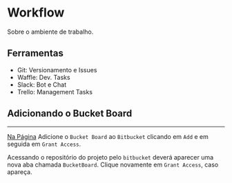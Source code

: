 Workflow
========

Sobre o ambiente de trabalho.


## Ferramentas

  - Git: Versionamento e Issues
  - Waffle: Dev. Tasks
  - Slack: Bot e Chat
  - Trello: Management Tasks


## Adicionando o Bucket Board
-----------------------------

[Na Página](https://bitbucket.org/account/addon-directory?addon=bucketboard&utm_source=BB-blog&utm_campaign=bitbucket_fy17q1-momentum-posts&_ga=2.183639907.433510956.1499090929-916732886.1494336071)
Adicione o `Bucket Board` ao `Bitbucket` clicando em `Add` e em seguida em `Grant Access`.


Acessando o repositório do projeto pelo `bitbucket` deverá
aparecer uma nova aba chamada `BucketBoard`. Clique
novamente em `Grant Access`, caso apareça.
